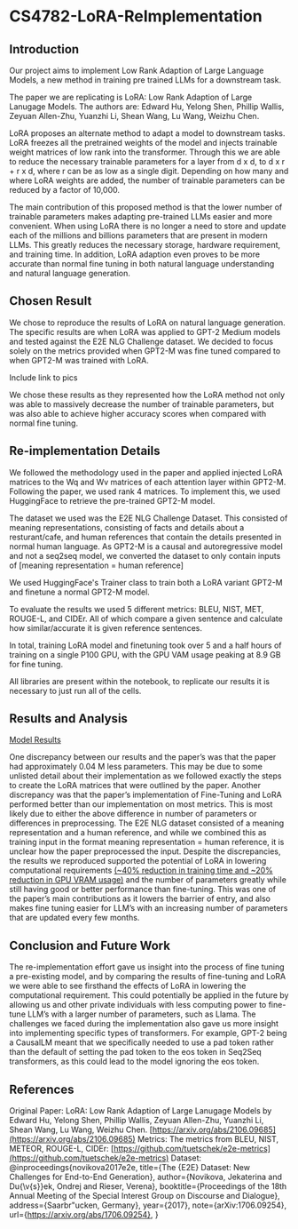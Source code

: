 # CS4782-LoRA-ReImplementation

## Introduction

Our project aims to implement Low Rank Adaption of Large Language Models, a new method in training pre trained LLMs for a downstream task. 

The paper we are replicating is LoRA: Low Rank Adaption of Large Lanugage Models. The authors are: Edward Hu, Yelong Shen, Phillip Wallis, Zeyuan Allen-Zhu, Yuanzhi Li, Shean Wang, Lu Wang, Weizhu Chen.

LoRA proposes an alternate method to adapt a model to downstream tasks. LoRA freezes all the pretrained weights of the model and injects trainable weight matrices of low rank into the transformer. Through this we are able to reduce the necessary trainable parameters for a layer from d x d, to d x r + r x d, where r can be as low as a single digit. Depending on how many and where LoRA weights are added, the number of trainable parameters can be reduced by a factor of 10,000.

The main contribution of this proposed method is that the lower number of trainable parameters makes adapting pre-trained LLMs easier and more convenient. When using LoRA there is no longer a need to store and update each of the millions and billions parameters that are present in modern LLMs. This greatly reduces the necessary storage, hardware requirement, and training time. In addition, LoRA adaption even proves to be more accurate than normal fine tuning in both natural language understanding and natural language generation.

## Chosen Result

We chose to reproduce the results of LoRA on natural language generation. The specific results are when LoRA was applied to GPT-2 Medium models and tested against the E2E NLG Challenge dataset. We decided to focus solely on the metrics provided when GPT2-M was fine tuned compared to when GPT2-M was trained with LoRA.

Include link to pics

We chose these results as they represented how the LoRA method not only was able to massively decrease the number of trainable parameters, but was also able to achieve higher accuracy scores when compared with normal fine tuning.

## Re-implementation Details

We followed the methodology used in the paper and applied injected LoRA matrices to the Wq and Wv matrices of each attention layer within GPT2-M. Following the paper, we used rank 4 matrices. To implement this, we used HuggingFace to retrieve the pre-trained GPT2-M model. 

The dataset we used was the E2E NLG Challenge Dataset. This consisted of meaning representations, consisting of facts and details about a resturant/cafe, and human references that contain the details presented in normal human language. As GPT2-M is a causal and autoregressive model and not a seq2seq model, we converted the dataset to only contain inputs of [meaning representation = human reference] 

We used HuggingFace's Trainer class to train both a LoRA variant GPT2-M and finetune a normal GPT2-M model. 

To evaluate the results we used 5 different metrics: BLEU, NIST, MET, ROUGE-L, and CIDEr. All of which compare a given sentence and calculate how similar/accurate it is given reference sentences.

In total, training LoRA model and finetuning took over 5 and a half hours of training on a single P100 GPU, with the GPU VAM usage peaking at 8.9 GB for fine tuning.

All libraries are present within the notebook, to replicate our results it is necessary to just run all of the cells.

## Results and Analysis

[Model Results](/results/model_results.PNG)

One discrepancy between our results and the paper’s was that the paper had approximately 0.04 M less parameters. This may be due to some unlisted detail about their implementation as we followed exactly the steps to create the LoRA matrices that were outlined by the paper.
Another discrepancy was that the paper’s implementation of Fine-Tuning and LoRA performed better than our implementation on most metrics. This is most likely due to either the above difference in number of parameters or differences in preprocessing. The E2E NLG dataset consisted of a meaning representation and a human reference, and while we combined this as training input in the format meaning representation = human reference, it is unclear how the paper preprocessed the input.
Despite the discrepancies, the results we reproduced supported the potential of LoRA in lowering computational requirements [(~40% reduction in training time and ~20% reduction in GPU VRAM usage)](results/model_runtime.PNG) and the number of parameters greatly while still having good or better performance than fine-tuning. This was one of the paper’s main contributions as it lowers the barrier of entry, and also makes fine tuning easier for LLM’s with an increasing number of parameters that are updated every few months.

## Conclusion and Future Work

The re-implementation effort gave us insight into the process of fine tuning a pre-existing model, and by comparing the results of fine-tuning and LoRA we were able to see firsthand the effects of LoRA in lowering the computational requirement. This could potentially be applied in the future by allowing us and other private individuals with less computing power to fine-tune LLM’s with a larger number of parameters, such as Llama.
The challenges we faced during the implementation also gave us more insight into implementing specific types of transformers. For example, GPT-2 being a CausalLM meant that we specifically needed to use a pad token rather than the default of setting the pad token to the eos token in Seq2Seq transformers, as this could lead to the model ignoring the eos token.

## References

Original Paper: LoRA: Low Rank Adaption of Large Lanugage Models by Edward Hu, Yelong Shen, Phillip Wallis, Zeyuan Allen-Zhu, Yuanzhi Li, Shean Wang, Lu Wang, Weizhu Chen. [https://arxiv.org/abs/2106.09685](https://arxiv.org/abs/2106.09685)
Metrics: The metrics from BLEU, NIST, METEOR, ROUGE-L, CIDEr: [https://github.com/tuetschek/e2e-metrics](https://github.com/tuetschek/e2e-metrics)
Dataset: @inproceedings{novikova2017e2e,
  title={The {E2E} Dataset: New Challenges for End-to-End Generation},
  author={Novikova, Jekaterina and Du{\v{s}}ek, Ondrej and Rieser, Verena},
  booktitle={Proceedings of the 18th Annual Meeting of the Special Interest 
             Group on Discourse and Dialogue},
  address={Saarbr\"ucken, Germany},
  year={2017},
  note={arXiv:1706.09254},
  url={https://arxiv.org/abs/1706.09254},
}




